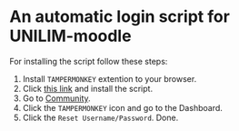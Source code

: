 # An automatic login script for UNILIM-moodle
For installing the script follow these steps:
1. Install `TAMPERMONKEY` extention to your browser.
2. Click [this link](https://github.com/venturqx/UNILIM-moodle-auto-login/raw/main/script.user.js) and install the script.
3. Go to [Community](https://community-ensil.unilim.fr/).
4. Click the `TAMPERMONKEY` icon and go to the Dashboard.
5. Click the `Reset Username/Password`.
Done.
